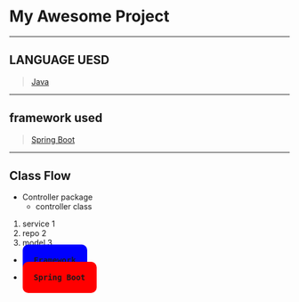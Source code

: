 <p align="center">
  <h1>My Awesome Project</h1>

 _ _ _ 
## LANGUAGE UESD
> [Java](https://www.oracle.com/java/)
_ _ _
## framework used
> [Spring Boot](https://spring.io/projects/spring-data)
_ _ _
## Class Flow
* Controller package
  * controller class
1. service 1
1. repo 2
1. model 3
* <kbd style="background-color: blue; padding: 20px; border-radius: 10px;">
  <b>Framework</b>  
</kbd>

* <kbd style="background-color: red; padding: 20px; border-radius: 10px;">
  <b>Spring Boot</b>  
</kbd>

   
